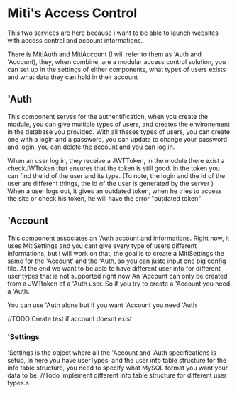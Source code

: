 # Miti's Access Control

This two services are here because i want to be able to launch websites with access control and account informations.

There is MitiAuth and MitiAccount (I will refer to them as 'Auth and 'Account), they, when combine, are a modular
access control solution, you can set up in the settings of either components, what types of users exists and
what data they can hold in their account

## 'Auth

This component serves for the authentification, when you create the module, you can give multiple types of users, and creates the environement in the database you provided.
With all theses types of users, you can create one with a login and a password, you can update to change your password and login, you can delete the account and you can log in.

When an user log in, they receive a JWTToken, in the module there exist a checkJWTtoken that ensures that the token is still good. in the token you can find the id of the user and its type.
(To note, the login and the id of the user are different things, the id of the user is generated by the server )
When a user logs out, it gives an outdated token, when he tries to access the site or check his token, he will have the error "outdated token"

## 'Account

This component associates an 'Auth account and informations.
Right now, it uses MitiSettings and you cant give every type of users different informations, but i will work on that, the goal is to create a MitiSettings the same for the 'Account' and the 'Auth, so you can juste input one big config file.
At the end we want to be able to have different user info for different user types that is not supported right now
An 'Account can only be created from a JWTtoken of a 'Auth user. So if you try to create a 'Account you need a 'Auth.

You can use 'Auth alone but if you want 'Account you need 'Auth

//TODO Create test if account doesnt exist

### 'Settings

'Settings is the object where all the 'Account and 'Auth specifications is setup,
In here you have userTypes, and the user info table structure
for the info table structure, you need to specify what MySQL format you want your data to be.
//Todo implement different info table structure for different user types.s
